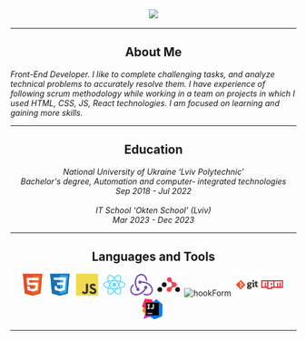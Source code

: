 <div id="header" align="center">
  <img src="https://media.giphy.com/media/3ohc10GA6j4XrLWzZK/giphy.gif" width="500"/>
</div>
<hr/>
<div>
<h2 align="center">About Me</h2>
<p><i>Front-End Developer. I like to complete
challenging tasks, and analyze technical problems to
accurately resolve them. I have experience of following
scrum methodology while working in a team on projects
in which I used HTML, CSS, JS, React technologies. I am
focused on learning and gaining more skills.</i></p><hr/>
</div>
<div>
  <h2 align="center">Education</h2>
  <p align="center"><i>National University of Ukraine
‘Lviv Polytechnic’ <br/>
Bachelor's degree, Automation and computer-
integrated technologies <br/>
Sep 2018 - Jul 2022 <br/> <br/>
IT School ‘Okten School’ (Lviv) <br/>
Mar 2023 - Dec 2023</i></p><hr/>
</div>
<div>
    <h2 align="center">Languages and Tools</h2>
    <div align="center">
  <img src="https://github.com/devicons/devicon/blob/master/icons/html5/html5-original.svg" title="HTML5" alt="HTML" width="40" height="40"/>&nbsp;
  <img src="https://github.com/devicons/devicon/blob/6910f0503efdd315c8f9b858234310c06e04d9c0/icons/css3/css3-original.svg"  title="CSS3" alt="CSS" width="40" height="40"/>&nbsp;
  <img src="https://github.com/devicons/devicon/blob/master/icons/javascript/javascript-original.svg" title="JavaScript" alt="JavaScript" width="40" height="40"/>&nbsp;
  <img src="https://github.com/devicons/devicon/blob/6910f0503efdd315c8f9b858234310c06e04d9c0/icons/react/react-original.svg" title="React" alt="React" width="40" height="40"/>&nbsp;
  <img src="https://github.com/devicons/devicon/blob/master/icons/redux/redux-original.svg" title="Redux" alt="Redux " width="40" height="40"/>&nbsp;
  <img src="https://github.com/devicons/devicon/blob/6910f0503efdd315c8f9b858234310c06e04d9c0/icons/reactrouter/reactrouter-original.svg" title="routerDom" alt="routerDom" width="40" height="40"/>&nbsp;
  <img src="https://react-hook-form.com/images/logo/react-hook-form-logo-only.svg" title="hookForm" alt="hookForm " width="40" height="40"/>&nbsp;
  <img src="https://github.com/devicons/devicon/blob/master/icons/git/git-original-wordmark.svg" title="Git" alt="Git" width="40" height="40"/>
  <img src="https://github.com/devicons/devicon/blob/6910f0503efdd315c8f9b858234310c06e04d9c0/icons/npm/npm-original-wordmark.svg" title="npm" alt="npm" width="40" height="40"/>&nbsp;
   <img src="https://github.com/devicons/devicon/blob/6910f0503efdd315c8f9b858234310c06e04d9c0/icons/intellij/intellij-original.svg" title="intellijIDEA" alt="intellijIDEA" width="40" height="40"/>&nbsp;
  


</div>
</div>
<hr/>

